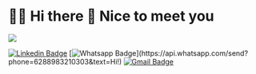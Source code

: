 # :man_technologist: Hi there 👋 Nice to meet you
![](https://komarev.com/ghpvc/?username=rafiudd&color=green)

[![Linkedin Badge](https://img.shields.io/badge/-LinkedIn-blue?style=flat-square&logo=Linkedin&logoColor=white&link=https://www.linkedin.com/in/rayhan-rafiud-darojat-870a8215a/)](https://www.linkedin.com/in/rayhan-rafiud-darojat-870a8215a/)
[![Whatsapp Badge](https://img.shields.io/badge/-Whatsapp-4CA143?style=flat-square&labelColor=4CA143&logo=whatsapp&logoColor=white&link=https://api.whatsapp.com/send?phone=6288983210303&text=Hi!)](https://api.whatsapp.com/send?phone=6288983210303&text=Hi!)
[![Gmail Badge](https://img.shields.io/badge/-Gmail-c14438?style=flat-square&logo=Gmail&logoColor=white&link=mailto:rayhanrafiudd@gmail.com)](mailto:rayhanrafiudd@gmail.com)
